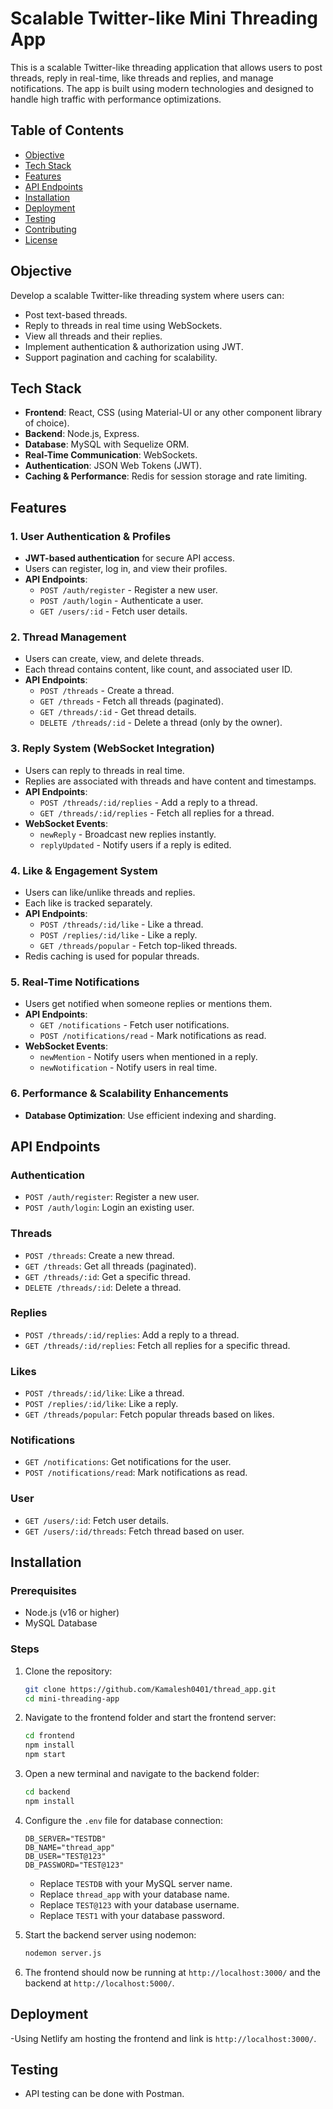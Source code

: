 # Scalable Twitter-like Mini Threading App

This is a scalable Twitter-like threading application that allows users to post threads, reply in real-time, like threads and replies, and manage notifications. The app is built using modern technologies and designed to handle high traffic with performance optimizations.

## Table of Contents
- [Objective](#objective)
- [Tech Stack](#tech-stack)
- [Features](#features)
- [API Endpoints](#api-endpoints)
- [Installation](#installation)
- [Deployment](#deployment)
- [Testing](#testing)
- [Contributing](#contributing)
- [License](#license)

## Objective
Develop a scalable Twitter-like threading system where users can:
- Post text-based threads.
- Reply to threads in real time using WebSockets.
- View all threads and their replies.
- Implement authentication & authorization using JWT.
- Support pagination and caching for scalability.

## Tech Stack
- **Frontend**: React, CSS (using Material-UI or any other component library of choice).
- **Backend**: Node.js, Express.
- **Database**: MySQL with Sequelize ORM.
- **Real-Time Communication**: WebSockets.
- **Authentication**: JSON Web Tokens (JWT).
- **Caching & Performance**: Redis for session storage and rate limiting.

## Features

### 1. User Authentication & Profiles
- **JWT-based authentication** for secure API access.
- Users can register, log in, and view their profiles.
- **API Endpoints**:
  - `POST /auth/register` - Register a new user.
  - `POST /auth/login` - Authenticate a user.
  - `GET /users/:id` - Fetch user details.

### 2. Thread Management
- Users can create, view, and delete threads.
- Each thread contains content, like count, and associated user ID.
- **API Endpoints**:
  - `POST /threads` - Create a thread.
  - `GET /threads` - Fetch all threads (paginated).
  - `GET /threads/:id` - Get thread details.
  - `DELETE /threads/:id` - Delete a thread (only by the owner).

### 3. Reply System (WebSocket Integration)
- Users can reply to threads in real time.
- Replies are associated with threads and have content and timestamps.
- **API Endpoints**:
  - `POST /threads/:id/replies` - Add a reply to a thread.
  - `GET /threads/:id/replies` - Fetch all replies for a thread.
- **WebSocket Events**:
  - `newReply` - Broadcast new replies instantly.
  - `replyUpdated` - Notify users if a reply is edited.

### 4. Like & Engagement System
- Users can like/unlike threads and replies.
- Each like is tracked separately.
- **API Endpoints**:
  - `POST /threads/:id/like` - Like a thread.
  - `POST /replies/:id/like` - Like a reply.
  - `GET /threads/popular` - Fetch top-liked threads.
- Redis caching is used for popular threads.

### 5. Real-Time Notifications
- Users get notified when someone replies or mentions them.
- **API Endpoints**:
  - `GET /notifications` - Fetch user notifications.
  - `POST /notifications/read` - Mark notifications as read.
- **WebSocket Events**:
  - `newMention` - Notify users when mentioned in a reply.
  - `newNotification` - Notify users in real time.

### 6. Performance & Scalability Enhancements
- **Database Optimization**: Use efficient indexing and sharding.

## API Endpoints

### Authentication
- `POST /auth/register`: Register a new user.
- `POST /auth/login`: Login an existing user.

### Threads
- `POST /threads`: Create a new thread.
- `GET /threads`: Get all threads (paginated).
- `GET /threads/:id`: Get a specific thread.
- `DELETE /threads/:id`: Delete a thread.

### Replies
- `POST /threads/:id/replies`: Add a reply to a thread.
- `GET /threads/:id/replies`: Fetch all replies for a specific thread.

### Likes
- `POST /threads/:id/like`: Like a thread.
- `POST /replies/:id/like`: Like a reply.
- `GET /threads/popular`: Fetch popular threads based on likes.

### Notifications
- `GET /notifications`: Get notifications for the user.
- `POST /notifications/read`: Mark notifications as read.

### User
- `GET /users/:id`: Fetch user details.
- `GET /users/:id/threads`: Fetch thread based on user.

## Installation

### Prerequisites
- Node.js (v16 or higher)
- MySQL Database

### Steps
1. Clone the repository:
   ```bash
   git clone https://github.com/Kamalesh0401/thread_app.git
   cd mini-threading-app
   ```
2. Navigate to the frontend folder and start the frontend server:
   ```bash
   cd frontend
   npm install
   npm start
   ```
3. Open a new terminal and navigate to the backend folder:
   ```bash
   cd backend
   npm install
   ```
4. Configure the `.env` file for database connection:
   ```env
   DB_SERVER="TESTDB"
   DB_NAME="thread_app"
   DB_USER="TEST@123"
   DB_PASSWORD="TEST@123"
   ```
   - Replace `TESTDB` with your MySQL server name.
   - Replace `thread_app` with your database name.
   - Replace `TEST@123` with your database username.
   - Replace `TEST1` with your database password.

5. Start the backend server using nodemon:
   ```bash
   nodemon server.js
   ```
6. The frontend should now be running at `http://localhost:3000/` and the backend at `http://localhost:5000/`.

## Deployment
-Using Netlify am hosting the frontend and link is `http://localhost:3000/`.

## Testing
- API testing can be done with Postman.


